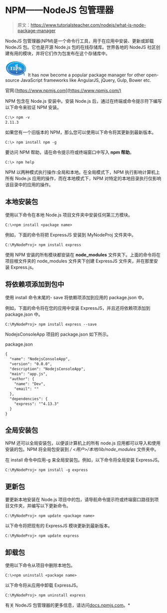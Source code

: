 # NPM——NodeJS 包管理器

> 原文：<https://www.tutorialsteacher.com/nodejs/what-is-node-package-manager>

NodeJS 包管理器(NPM)是一个命令行工具，用于在应用中安装、更新或卸载 NodeJS 包。它也是开源 Node.js 包的在线存储库。世界各地的 NodeJS 社区创建有用的模块，并将它们作为包发布在这个存储库中。

![](img/751bca76a769f8ad315ebee3fdf7d98e.png) It has now become a popular package manager for other open-source JavaScript frameworks like AngularJS, jQuery, Gulp, Bower etc.

官网:[https://www.npmjs.com](https://www.npmjs.com/)

NPM 包含在 Node.js 安装中。安装 Node.js 后，通过在终端或命令提示符下编写以下命令来验证 NPM 安装。

```
C:\> npm -v
2.11.3
```

如果您有一个旧版本的 NPM，那么您可以使用以下命令将其更新到最新版本。

```
C:\> npm install npm -g
```

要访问 NPM 帮助，请在命令提示符或终端窗口中写入 **npm 帮助**。

```
C:\> npm help
```

NPM 以两种模式执行操作:全局和本地。在全局模式下，NPM 执行影响计算机上所有 Node.js 应用的操作，而在本地模式下，NPM 对特定的本地目录执行仅影响该目录中的应用的操作。

## 本地安装包

使用以下命令在本地 Node.js 项目文件夹中安装任何第三方模块。

```
C:\>npm install <package name>
```

例如，下面的命令将把 ExpressJS 安装到 MyNodeProj 文件夹中。

```
C:\MyNodeProj> npm install express
```

使用 NPM 安装的所有模块都安装在 **node_modules** 文件夹下。上面的命令将在项目根文件夹的 node_modules 文件夹下创建 ExpressJS 文件夹，并在那里安装 Express.js。

## 将依赖项添加到包中

使用 install 命令末尾的- save 将依赖项添加到应用的 package.json 中。

例如，下面的命令将在您的应用中安装 ExpressJS，并且还将依赖项添加到 package.json 中。

```
C:\MyNodeProj> npm install express --save
```

NodejsConsoleApp 项目的 package.json 如下所示。

package.json 

```
{
  "name": "NodejsConsoleApp",
  "version": "0.0.0",
  "description": "NodejsConsoleApp",
  "main": "app.js",
  "author": {
    "name": "Dev",
    "email": ""
  },
  "dependencies": {
    "express": "^4.13.3"
  }
} 
```

## 全局安装包

NPM 还可以全局安装包，以便该计算机上的所有 node.js 应用都可以导入和使用安装的包。NPM 将全局包安装到 */ <用户>/本地/lib/node_modules* 文件夹中。

在 install 命令中应用-g 来全局安装包。例如，以下命令将全局安装 ExpressJS。

```
C:\MyNodeProj> npm install -g express
```

## 更新包

要更新本地安装在 Node.js 项目中的包，请导航命令提示符或终端窗口路径到项目文件夹，并编写以下更新命令。

```
C:\MyNodeProj> npm update <package name>
```

以下命令将把现有的 ExpressJS 模块更新到最新版本。

```
C:\MyNodeProj> npm update express
```

## 卸载包

使用以下命令从项目中删除本地包。

```
C:\>npm uninstall <package name>
```

以下命令将从应用中卸载 ExpressJS。

```
C:\MyNodeProj> npm uninstall express
```

有关 NodeJS 包管理器的更多信息，请访问[docs.npmjs.com](https://docs.npmjs.com/)。*